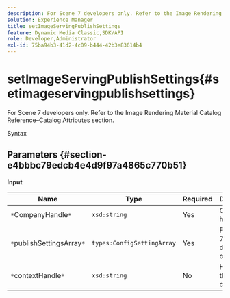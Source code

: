 ```yaml
---
description: For Scene 7 developers only. Refer to the Image Rendering Material Catalog Reference–Catalog Attributes section.
solution: Experience Manager
title: setImageServingPublishSettings
feature: Dynamic Media Classic,SDK/API
role: Developer,Administrator
exl-id: 75ba94b3-41d2-4c09-b444-42b3e83614b4
---
```

# setImageServingPublishSettings{#setimageservingpublishsettings}

For Scene 7 developers only. Refer to the Image Rendering Material Catalog Reference–Catalog Attributes section.

 Syntax 

## Parameters {#section-e4bbbc79edcb4e4d9f97a4865c770b51}

**Input** 

|  Name  | Type  | Required  | Description  |
|---|---|---|---|
|  `*`CompanyHandle`*`  | `xsd:string`  | Yes  | Company handle.  |
|  `*`publishSettingsArray`*`  | `types:ConfigSettingArray`  | Yes  | For Scene 7 developers only.  |
|  `*`contextHandle`*`  | `xsd:string`  | No  | Handle to the publish context.  |
